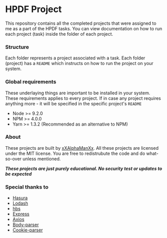 # HPDF Project

This repository contains all the completed projects that were assigned to me as a part of the HPDF tasks. You can view documentation on how to run each project (task) inside the folder of each project.

### Structure

Each folder represents a project associated with a task. Each folder (project) has a `README` which instructs on how to run the project on your system. 

### Global requirements

These underlaying things are important to be installed in your system. These requirements applies to every project. If in case any project requires anything more - it will be specified in the specific project's `README`

- Node >= 9.2.0
- NPM >= 4.0.0
- Yarn >= 1.3.2 (Recommended as an alternative to NPM)

### About

These projects are built by [xXAlphaManXx](https://github.com/smartclash). All these projects are licensed under the MIT license. You are free to redistrubute the code and do what-so-over unless mentioned. 

***These projects are just purely educational. No security test or updates to be expected***

### Special thanks to

- [Hasura](https://hasura.io)
- [Lodash](https://github.com/lodash/lodash)
- [hbs](https://github.com/pillarjs/hbs)
- [Express](http://expressjs.com/)
- [Axios](https://github.com/axios/axios)
- [Body-parser](https://github.com/expressjs/body-parser)
- [Cookie-parser](https://github.com/expressjs/cookie-parser)
